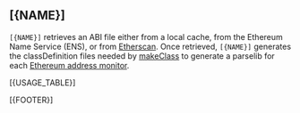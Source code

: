 ## [{NAME}]

`[{NAME}]` retrieves an ABI file either from a local cache, from the Ethereum Name Service (ENS), or from [Etherscan](http://etherscan.io). Once retrieved, `[{NAME}]` generates the classDefinition files needed by [makeClass](../makeClass/README.md) to generate a parselib for each [Ethereum address monitor](../../monitors/README.md).

[{USAGE_TABLE}]

[{FOOTER}]
